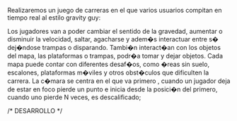 Realizaremos un juego de carreras en el que varios usuarios compitan en tiempo real al estilo gravity guy:

Los jugadores van a poder cambiar el sentido de la gravedad, aumentar o disminuir la velocidad, saltar, agacharse y adem�s interactuar entre s� dej�ndose trampas o disparando. Tambi�n interact�an con los objetos del mapa, las plataformas o trampas, podr�a tomar y dejar objetos. Cada mapa puede contar con diferentes desaf�os, como �reas sin suelo, escalones, plataformas m�viles y otros obst�culos que dificulten la carrera. 
La c�mara se centra en el que va primero , cuando un jugador deja de estar en foco pierde un punto e inicia desde la posici�n del primero, cuando uno pierde N veces, es descalificado; 


/* DESARROLLO */